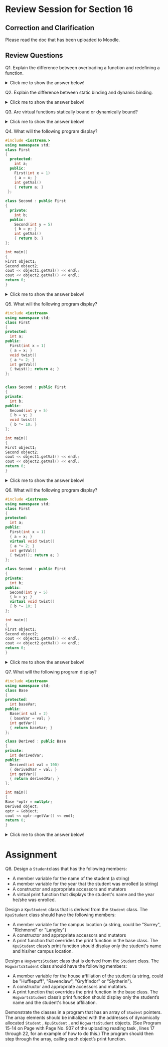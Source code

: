 # Review Session for Section 16

## Correction and Clarification

Please read the doc that has been uploaded to Moodle. 

## Review Questions

Q1. Explain the difference between overloading a function and redefining a function.

<details>

<summary> Click me to show the answer below!</summary>


There is a distinction between redefining a function and overloading a function. An overloaded function is one with the same name as one or more other functions, but with a different
parameter list. The compiler uses the arguments passed to the function to tell which version to call. Overloading can take place with regular functions that are not members of a
class. Overloading can also take place inside a class when two or more member functions of the same class have the same name. These member functions must have different parameter
lists for the compiler to tell them apart in function calls.

Redefining happens when a derived class has a function with the same name as a base class function. The parameter lists of the two functions can be the same because the derived class
function is always called by objects of the derived class type.

</details>


Q2. Explain the difference between static binding and dynamic binding.

<details>

<summary> Click me to show the answer below!</summary>

Binding means the process of matching the function call with the correct function. 

The key difference is that 
- static binding is done during compiling time. 
- dynamical binding is done at runtime. 
</details>


Q3.  Are virtual functions statically bound or dynamically bound?

<details>

<summary> Click me to show the answer below!</summary>

Dynamically Bound

</details>



Q4. What will the following program display?
``` cpp
#include <iostream.>
using namespace std;
class First
{
  protected:
    int a;
  public:
    First(int x = 1)
    { a = x; }
    int getVal()
    { return a; }
 };
 
class Second : public First
{
  private:
    int b;
  public:
    Second(int y = 5)
    { b = y; }
    int getVal()
    { return b; }
};

int main()
{
First object1;
Second object2;
cout << object1.getVal() << endl;
cout << object2.getVal() << endl;
return 0;
}
```

<details>

<summary> Click me to show the answer below!</summary>

``` cpp

1
5
```

</details>


Q5. What will the following program display?
``` cpp
#include <iostream>
using namespace std;
class First
{
protected:
  int a;
public:
  First(int x = 1)
  { a = x; }
  void twist()
  { a *= 2; }
  int getVal()
  { twist(); return a; }
};


class Second : public First
{
private:
  int b;
public:
  Second(int y = 5)
  { b = y; }
  void twist()
  { b *= 10; }
};

int main()
{
First object1;
Second object2;
cout << object1.getVal() << endl;
cout << object2.getVal() << endl;
return 0;
}
```

<details>

<summary> Click me to show the answer below!</summary>

``` cpp

2
2
```

</details>

Q6. What will the following program display?
``` cpp
#include <iostream>
using namespace std;
class First
{
protected:
  int a;
public:
  First(int x = 1)
  { a = x; }
  virtual void twist()
  { a *= 2; }
  int getVal()
  { twist(); return a; }
};

class Second : public First
{
private:
  int b;
public:
  Second(int y = 5)
  { b = y; }
  virtual void twist()
  { b *= 10; }
};

int main()
{
First object1;
Second object2;
cout << object1.getVal() << endl;
cout << object2.getVal() << endl;
return 0;
}
```


<details>

<summary> Click me to show the answer below!</summary>

``` cpp

2
1
```

Some Explanation：The reason why 1 is output from `object2.getVal()` is due to the overriden `twist` function in object2. `object2.getVal()` will activate the 

```
  virtual void twist()
  { b *= 10; }
```
, and there is no effect on variable `a`, which means that `a` remains to be 1. 
</details>

Q7. What will the following program display?
``` cpp
#include <iostream>
using namespace std;
class Base
{
protected:
  int baseVar;
public:
  Base(int val = 2)
  { baseVar = val; }
  int getVar()
  { return baseVar; }
};

class Derived : public Base
{
private:
  int derivedVar;
public:
  Derived(int val = 100)
  { derivedVar = val; }
  int getVar()
  { return derivedVar; }
};

int main()
{
Base *optr = nullptr;
Derived object;
optr = &object;
cout << optr->getVar() << endl;
return 0;
}
```

<details>

<summary> Click me to show the answer below!</summary>

``` cpp

2
```

Some Explanation：This is a tricky question. Something we need to pay attention to here:

- `getVar()` member function in the Base class is not a virtual function, thus cannot be overidden. In this case, dynamically bounding cannot be conducted. 
- optr is of type `Base`

So the `getVar()` of the Base class will be called, giving us 2 instead of 100. If you add `virtual` keyword to the `getVar()` function in the Base class, you will get 100 instead. 

</details>

# Assignment 

Q8. Design a `Student`class that has the following members:
- A member variable for the name of the student (a string)
- A member variable for the year that the student was enrolled (a string)
- A constructor and appropriate accessors and mutators
- A virtual print function that displays the student's name and the year he/she was enrolled.

Design a `KpuStudent` class that is derived from the `Student` class. The `KpuStudent` class should have the following members:
- A member variable for the campus location (a string, could be "Surrey", "Richmond" or "Langley")
- A constructor and appropriate accessors and mutators
- A print function that overrides the print function in the base class. The `KpuStudent` class’s print function should display only the student's name and his/her campus location.

Design a `HogwartsStudent` class that is derived from the `Student` class. The `HogwartsStudent` class should have the following members:
- A member variable for the house affiliation of the student (a string, could be "Hufflepuff", "Ravenclaw", "Gryffindor" or "Slytherin").
- A constructor and appropriate accessors and mutators.
- A print function that overrides the print function in the base class. The `HogwartsStudent` class’s print function should display only the student’s name and the student's house affiliation. 

Demonstrate the classes in a program that has an array of `Student` pointers. The array elements should be initialized with the addresses of dynamically allocated `Student` ,
`KpuStudent` , and `HogwartsStudent` objects. (See Program 15-14 on Page with Page No. 937  of the uploading reading task , lines 17 through 22, for an
example of how to do this.) The program should then step through the array, calling each object’s print function.



